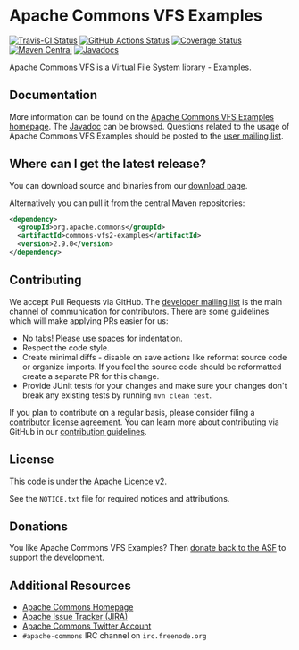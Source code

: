 <!---
 Licensed to the Apache Software Foundation (ASF) under one or more
 contributor license agreements.  See the NOTICE file distributed with
 this work for additional information regarding copyright ownership.
 The ASF licenses this file to You under the Apache License, Version 2.0
 (the "License"); you may not use this file except in compliance with
 the License.  You may obtain a copy of the License at

      http://www.apache.org/licenses/LICENSE-2.0

 Unless required by applicable law or agreed to in writing, software
 distributed under the License is distributed on an "AS IS" BASIS,
 WITHOUT WARRANTIES OR CONDITIONS OF ANY KIND, either express or implied.
 See the License for the specific language governing permissions and
 limitations under the License.
-->
<!---
 +======================================================================+
 |****                                                              ****|
 |****      THIS FILE IS GENERATED BY THE COMMONS BUILD PLUGIN      ****|
 |****                    DO NOT EDIT DIRECTLY                      ****|
 |****                                                              ****|
 +======================================================================+
 | TEMPLATE FILE: readme-md-template.md                                 |
 | commons-build-plugin/trunk/src/main/resources/commons-xdoc-templates |
 +======================================================================+
 |                                                                      |
 | 1) Re-generate using: mvn commons-build:readme-md                    |
 |                                                                      |
 | 2) Set the following properties in the component's pom:              |
 |    - commons.componentid (required, alphabetic, lower case)          |
 |    - commons.release.version (required)                              |
 |                                                                      |
 | 3) Example Properties                                                |
 |                                                                      |
 |  <properties>                                                        |
 |    <commons.componentid>math</commons.componentid>                   |
 |    <commons.release.version>1.2</commons.release.version>            |
 |  </properties>                                                       |
 |                                                                      |
 +======================================================================+
--->
Apache Commons VFS Examples
===================

[![Travis-CI Status](https://travis-ci.org/apache/commons-vfs.svg)](https://travis-ci.org/apache/commons-vfs)
[![GitHub Actions Status](https://github.com/apache/commons-vfs/workflows/Java%20CI/badge.svg)](https://github.com/apache/commons-vfs/actions)
[![Coverage Status](https://coveralls.io/repos/apache/commons-vfs/badge.svg)](https://coveralls.io/r/apache/commons-vfs)
[![Maven Central](https://maven-badges.herokuapp.com/maven-central/org.apache.commons/commons-vfs2-examples/badge.svg)](https://maven-badges.herokuapp.com/maven-central/org.apache.commons/commons-vfs2-examples/)
[![Javadocs](https://javadoc.io/badge/org.apache.commons/commons-vfs2-examples/2.9.0.svg)](https://javadoc.io/doc/org.apache.commons/commons-vfs2-examples/2.9.0)

Apache Commons VFS is a Virtual File System library - Examples.

Documentation
-------------

More information can be found on the [Apache Commons VFS Examples homepage](https://commons.apache.org/proper/commons-vfs).
The [Javadoc](https://commons.apache.org/proper/commons-vfs/apidocs) can be browsed.
Questions related to the usage of Apache Commons VFS Examples should be posted to the [user mailing list][ml].

Where can I get the latest release?
-----------------------------------
You can download source and binaries from our [download page](https://commons.apache.org/proper/commons-vfs/download_vfs.cgi).

Alternatively you can pull it from the central Maven repositories:

```xml
<dependency>
  <groupId>org.apache.commons</groupId>
  <artifactId>commons-vfs2-examples</artifactId>
  <version>2.9.0</version>
</dependency>
```

Contributing
------------

We accept Pull Requests via GitHub. The [developer mailing list][ml] is the main channel of communication for contributors.
There are some guidelines which will make applying PRs easier for us:
+ No tabs! Please use spaces for indentation.
+ Respect the code style.
+ Create minimal diffs - disable on save actions like reformat source code or organize imports. If you feel the source code should be reformatted create a separate PR for this change.
+ Provide JUnit tests for your changes and make sure your changes don't break any existing tests by running ```mvn clean test```.

If you plan to contribute on a regular basis, please consider filing a [contributor license agreement](https://www.apache.org/licenses/#clas).
You can learn more about contributing via GitHub in our [contribution guidelines](CONTRIBUTING.md).

License
-------
This code is under the [Apache Licence v2](https://www.apache.org/licenses/LICENSE-2.0).

See the `NOTICE.txt` file for required notices and attributions.

Donations
---------
You like Apache Commons VFS Examples? Then [donate back to the ASF](https://www.apache.org/foundation/contributing.html) to support the development.

Additional Resources
--------------------

+ [Apache Commons Homepage](https://commons.apache.org/)
+ [Apache Issue Tracker (JIRA)](https://issues.apache.org/jira/browse/VFS)
+ [Apache Commons Twitter Account](https://twitter.com/ApacheCommons)
+ `#apache-commons` IRC channel on `irc.freenode.org`

[ml]:https://commons.apache.org/mail-lists.html
